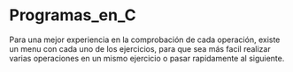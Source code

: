 # Programas_en_C
Para una mejor experiencia en la comprobación de cada operación, existe un menu con cada uno de los ejercicios, para que sea más facil realizar varias operaciones en un mismo ejercicio o pasar rapidamente al siguiente.
